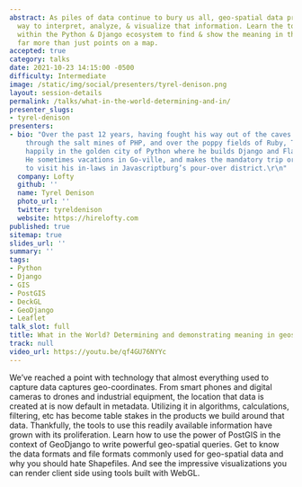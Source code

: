 ```yaml
---
abstract: As piles of data continue to bury us all, geo-spatial data provides a different
  way to interpret, analyze, & visualize that information. Learn the tools that exist
  within the Python & Django ecosystem to find & show the meaning in this data that's
  far more than just points on a map.
accepted: true
category: talks
date: 2021-10-23 14:15:00 -0500
difficulty: Intermediate
image: /static/img/social/presenters/tyrel-denison.png
layout: session-details
permalink: /talks/what-in-the-world-determining-and-in/
presenter_slugs:
- tyrel-denison
presenters:
- bio: "Over the past 12 years, having fought his way out of the caves of CMS building,
    through the salt mines of PHP, and over the poppy fields of Ruby, Tyrel now lives
    happily in the golden city of Python where he builds Django and Flask web apps.
    He sometimes vacations in Go-ville, and makes the mandatory trip or two each year
    to visit his in-laws in Javascriptburg’s pour-over district.\r\n"
  company: Lofty
  github: ''
  name: Tyrel Denison
  photo_url: ''
  twitter: tyreldenison
  website: https://hirelofty.com
published: true
sitemap: true
slides_url: ''
summary: ''
tags:
- Python
- Django
- GIS
- PostGIS
- DeckGL
- GeoDjango
- Leaflet
talk_slot: full
title: What in the World? Determining and demonstrating meaning in geospatial data
track: null
video_url: https://youtu.be/qf4GU76NYYc
---
```


We’ve reached a point with technology that almost everything used to capture data captures geo-coordinates. From smart phones and digital cameras to drones and industrial equipment, the location that data is created at is now default in metadata. Utilizing it in algorithms, calculations, filtering, etc has become table stakes in the products we build around that data. Thankfully, the tools to use this readily available information have grown with its proliferation. Learn how to use the power of PostGIS in the context of GeoDjango to write powerful geo-spatial queries. Get to know the data formats and file formats commonly used for geo-spatial data and why you should hate Shapefiles. And see the impressive visualizations you can render client side using tools built with WebGL.
